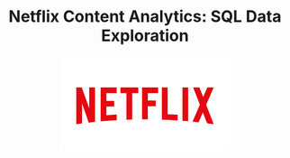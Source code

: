<h1 align="center">
  Netflix Content Analytics: SQL Data Exploration
</h1>
<p align="center">
  <img src="https://github.com/Injamam001/sql_project_netflix/blob/main/logo.png" width="300" />
</p>


